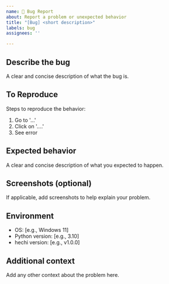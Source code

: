 ```yaml
---
name: 🐛 Bug Report
about: Report a problem or unexpected behavior
title: "[Bug] <short description>"
labels: bug
assignees: ''

---
```


## Describe the bug
A clear and concise description of what the bug is.

## To Reproduce
Steps to reproduce the behavior:
1. Go to '...'
2. Click on '....'
3. See error

## Expected behavior
A clear and concise description of what you expected to happen.

## Screenshots (optional)
If applicable, add screenshots to help explain your problem.

## Environment
- OS: [e.g., Windows 11]
- Python version: [e.g., 3.10]
- hechi version: [e.g., v1.0.0]

## Additional context
Add any other context about the problem here.
